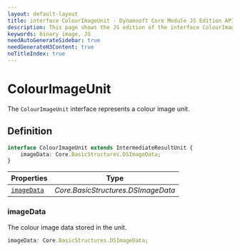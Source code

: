 ```yaml
---
layout: default-layout
title: interface ColourImageUnit - Dynamsoft Core Module JS Edition API Reference
description: This page shows the JS edition of the interface ColourImageUnit in Dynamsoft Core Module.
keywords: binary image, JS
needAutoGenerateSidebar: true
needGenerateH3Content: true
noTitleIndex: true
---
```


# ColourImageUnit

The `ColourImageUnit` interface represents a colour image unit.

## Definition

```typescript
interface ColourImageUnit extends IntermediateResultUnit {
    imageData: Core.BasicStructures.DSImageData;
}
```

| Properties               | Type |
|----------------------|-------------|
| [`imageData`](#imagedata) | *Core.BasicStructures.DSImageData* |

### imageData

The colour image data stored in the unit.

```typescript
imageData: Core.BasicStructures.DSImageData;
```